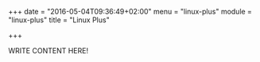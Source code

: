 +++
date = "2016-05-04T09:36:49+02:00"
menu = "linux-plus"
module = "linux-plus"
title = "Linux Plus"

+++

WRITE CONTENT HERE!
